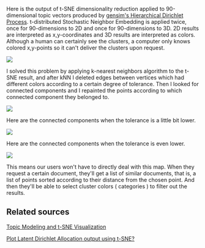 Here is the output of t-SNE dimensionality reduction applied to 90-dimensional topic vectors produced by [gensim's Hierarchical Dirichlet Process](https://radimrehurek.com/gensim/models/hdpmodel.html). t-distributed Stochastic Neighbor Embedding is applied twice, once for 90-dimensions to 2D and once for 90-dimensions to 3D. 2D results are interpreted as x,y-coordinates and 3D results are interpreted as colors. Although a human can certainly see the clusters, a computer only knows colored x,y-points so it can't deliver the clusters upon request.

![](https://i.imgur.com/3Zgeqqa.png)

I solved this problem by applying k-nearest neighbors algorithm to the t-SNE result, and after kNN I deleted edges between vertices which had different colors according to a certain degree of tolerance. Then I looked for connected components and I repainted the points according to which connected component they belonged to.

![](https://i.imgur.com/SYz8O0S.png)

Here are the connected components when the tolerance is a little bit lower.

![](https://i.imgur.com/eI8IyhS.png)

Here are the connected components when the tolerance is even lower.

![](https://i.imgur.com/eoIApzU.png)

This means our users won't have to directly deal with this map. When they request a certain document, they'll get a list of similar documents, that is, a list of points sorted according to their distance from the chosen point. And then they'll be able to select cluster colors ( categories ) to filter out the results.

## Related sources

[Topic Modeling and t-SNE Visualization](https://shuaiw.github.io/2016/12/22/topic-modeling-and-tsne-visualzation.html)

[Plot Latent Dirichlet Allocation output using t-SNE?](https://stats.stackexchange.com/questions/305356/plot-latent-dirichlet-allocation-output-using-t-sne)
